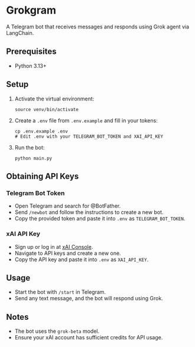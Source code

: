 # Grokgram

A Telegram bot that receives messages and responds using Grok agent via LangChain.

## Prerequisites

- Python 3.13+

## Setup

1. Activate the virtual environment:

   ```
   source venv/bin/activate
   ```

2. Create a `.env` file from `.env.example` and fill in your tokens:

   ```
   cp .env.example .env
   # Edit .env with your TELEGRAM_BOT_TOKEN and XAI_API_KEY
   ```

3. Run the bot:
   ```
   python main.py
   ```

## Obtaining API Keys

### Telegram Bot Token

- Open Telegram and search for @BotFather.
- Send `/newbot` and follow the instructions to create a new bot.
- Copy the provided token and paste it into `.env` as `TELEGRAM_BOT_TOKEN`.

### xAI API Key

- Sign up or log in at [xAI Console](https://console.x.ai/).
- Navigate to API keys and create a new one.
- Copy the API key and paste it into `.env` as `XAI_API_KEY`.

## Usage

- Start the bot with `/start` in Telegram.
- Send any text message, and the bot will respond using Grok.

## Notes

- The bot uses the `grok-beta` model.
- Ensure your xAI account has sufficient credits for API usage.
